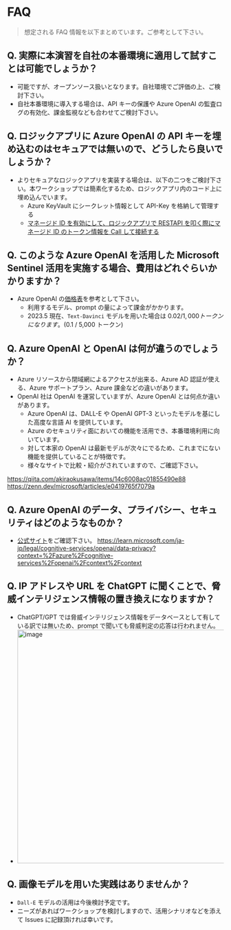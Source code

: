 # FAQ
> 想定される FAQ 情報を以下まとめています。ご参考として下さい。

## Q. 実際に本演習を自社の本番環境に適用して試すことは可能でしょうか？
- 可能ですが、オープンソース扱いとなります。自社環境でご評価の上、ご検討下さい。
- 自社本番環境に導入する場合は、API キーの保護や Azure OpenAI の監査ログの有効化、課金監視なども合わせてご検討下さい。

## Q. ロジックアプリに Azure OpenAI の API キーを埋め込むのはセキュアでは無いので、どうしたら良いでしょうか？
- よりセキュアなロジックアプリを実装する場合は、以下の二つをご検討下さい。本ワークショップでは簡素化するため、ロジックアプリ内のコード上に埋め込んでいます。
  - Azure KeyVault にシークレット情報として API-Key を格納して管理する
  - [マネージド ID を有効にして、ロジックアプリで RESTAPI を叩く際にマネージド ID のトークン情報を Call して接続する](https://learn.microsoft.com/ja-jp/azure/cognitive-services/openai/how-to/managed-identity#assign-yourself-to-the-cognitive-services-user-role)

## Q. このような Azure OpenAI を活用した Microsoft Sentinel 活用を実施する場合、費用はどれぐらいかかりますか？
- Azure OpenAI の[価格表](https://azure.microsoft.com/ja-jp/pricing/details/cognitive-services/openai-service/#pricing)を参考として下さい。
  - 利用するモデル、prompt の量によって課金がかかります。
  - 2023.5 現在、```Text-Davinci``` モデルを用いた場合は $0.02 / 1,000 トークンになります。($0.1 / 5,000 トークン)

## Q. Azure OpenAI と OpenAI は何が違うのでしょうか？
- Azure リソースから閉域網によるアクセスが出来る、Azure AD 認証が使える、Azure サポートプラン、Azure 課金などの違いがあります。
- OpenAI 社は OpenAI を運営していますが、Azure OpenAI とは何点か違いがあります。
  - Azure OpenAI は、DALL-E や OpenAI GPT-3 といったモデルを基にした高度な言語 AI を提供しています。
  - Azure のセキュリティ面においての機能を活用でき、本番環境利用に向いています。
  - 対して本家の OpenAI は最新モデルが次々にでるため、これまでにない機能を提供していることが特徴です。
  - 様々なサイトで比較・紹介がされていますので、ご確認下さい。

https://qiita.com/akiraokusawa/items/14c6008ac01855490e88
https://zenn.dev/microsoft/articles/e0419765f7079a

## Q. Azure OpenAI のデータ、プライバシー、セキュリティはどのようなものか？
- [公式サイト](https://learn.microsoft.com/ja-jp/legal/cognitive-services/openai/data-privacy?context=%2Fazure%2Fcognitive-services%2Fopenai%2Fcontext%2Fcontext)をご確認下さい。
https://learn.microsoft.com/ja-jp/legal/cognitive-services/openai/data-privacy?context=%2Fazure%2Fcognitive-services%2Fopenai%2Fcontext%2Fcontext

## Q. IP アドレスや URL を ChatGPT に聞くことで、脅威インテリジェンス情報の置き換えになりますか？
- ChatGPT/GPT では脅威インテリジェンス情報をデータベースとして有している訳では無いため、prompt で聞いても脅威判定の応答は行われません。
- <img width="543" alt="image" src="https://github.com/hisashin0728/SentinelAzureOpenAI/assets/55295601/02c72102-b61e-482c-bff7-48a304686b11">

## Q. 画像モデルを用いた実践はありませんか？
- ```Dall-E``` モデルの活用は今後検討予定です。
- ニーズがあればワークショップを検討しますので、活用シナリオなどを添えて Issues に記録頂ければ幸いです。
